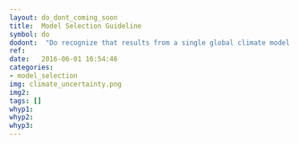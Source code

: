 ```yaml
---
layout: do_dont_coming_soon
title:  Model Selection Guideline
symbol: do
dodont:  "Do recognize that results from a single global climate model realization do not capture the full range of uncertainty"
ref:  
date:   2016-06-01 16:54:46
categories:
- model_selection
img: climate_uncertainty.png
img2: 
tags: []
whyp1:
whyp2:
whyp3:
---
```

